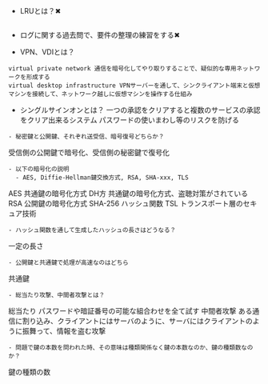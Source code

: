- LRUとは？✖
```
```
- ログに関する過去問で、要件の整理の練習をする✖

- VPN、VDIとは？
```
virtual private network 通信を暗号化してやり取りすることで、疑似的な専用ネットワークを形成する
virtual desktop infrastructure VPNサーバーを通して、シンクライアント端末と仮想マシンを接続して、ネットワーク越しに仮想マシンを操作する仕組み
```
- シングルサインオンとは？
一つの承認をクリアすると複数のサービスの承認をクリア出来るシステム
パスワードの使いまわし等のリスクを防げる
```
- 秘密鍵と公開鍵、それぞれ送受信、暗号復号どちらか？
```
受信側の公開鍵で暗号化、受信側の秘密鍵で復号化
```
- 以下の暗号化の説明
  - AES, Diffie-Hellman鍵交換方式, RSA, SHA-xxx, TLS
```
AES 共通鍵の暗号化方式
DH方 共通鍵の暗号化方式、盗聴対策がされている
RSA 公開鍵の暗号化方式
SHA-256 ハッシュ関数
TSL トランスポート層のセキュア技術
```
- ハッシュ関数を通して生成したハッシュの長さはどうなる？
```
一定の長さ
```
- 公開鍵と共通鍵で処理が高速なのはどちら
```
共通鍵
```
- 総当たり攻撃、中間者攻撃とは？
```
総当たり パスワードや暗証番号の可能な組合わせを全て試す
中間者攻撃 ある通信に割り込み、クライアントにはサーバのように、サーバにはクライアントのように振舞って、情報を盗む攻撃
```
- 問題で鍵の本数を問われた時、その意味は種類関係なく鍵の本数なのか、鍵の種類数なのか？
```
鍵の種類の数
```
